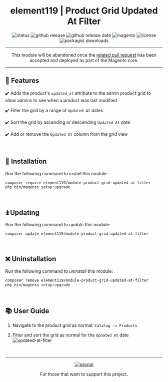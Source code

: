 <div align="center">

<!-- Module Image Here -->

</div>

<h1 align="center">element119 | Product Grid Updated At Filter</h1>

<div align="center">

![status](https://img.shields.io/badge/status-active-5fc238.svg)
![github release](https://img.shields.io/github/v/release/pykettk/module-product-grid-updated-at-filter?color=ffbf00&label=version)
![github release date](https://img.shields.io/github/release-date/pykettk/module-product-grid-updated-at-filter?color=8b32a8&label=last%20release)
![magento](https://img.shields.io/badge/Magento-^2.4.3-ec6611.svg)
![license](https://img.shields.io/badge/license-OSL-ff00dd.svg)
![packagist downloads](https://img.shields.io/packagist/dt/element119/module-product-grid-updated-at-filter?color=ff0000)

</div>

---

<div align="center">

This module will be abandoned once the [related pull request](https://github.com/magento/magento2/pull/35436) has been accepted and deployed as part of the Magento core.

</div>

---

## 📝 Features
✔️ Adds the product's `updated_at` attribute to the admin product grid to allow admins to see when a product was last modified

✔️ Filter the grid by a range of `Updated At` dates

✔️ Sort the grid by ascending or descending `Updated At` date

✔️ Add or remove the `Updated At` column from the grid view

<br/>

## 🔌 Installation
Run the following command to *install* this module:
```bash
composer require element119/module-product-grid-updated-at-filter
php bin/magento setup:upgrade
```

<br/>

## ⏫ Updating
Run the following command to *update* this module:
```bash
composer update element119/module-product-grid-updated-at-filter
```

<br/>

## ❌ Uninstallation
Run the following command to *uninstall* this module:
```bash
composer remove element119/module-product-grid-updated-at-filter
php bin/magento setup:upgrade
```

<br/>

## 📚 User Guide
1. Navigate to the product grid as normal: `Catalog -> Products`

2. Filter and sort the grid as normal for the `Updated At` date
![updated-at-filter](https://user-images.githubusercontent.com/40261741/166080332-2db1206b-1aff-47ea-81b4-13955f66cade.png)

<br>

---

<div align="center">

[![paypal](https://www.paypalobjects.com/en_US/i/btn/btn_donateCC_LG.gif)](https://paypal.me/pykettk)

For those that want to support this project.

</div>
